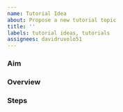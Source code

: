 ```yaml
---
name: Tutorial Idea
about: Propose a new tutorial topic
title: ''
labels: tutorial ideas, tutorials
assignees: davidruvolo51
---
```


### Aim

<!-- What is the aim of the propsed topic? -->

### Overview

<!-- Describe what you would like to do and (e.g., "build an example app that does ..., because ...") -->

### Steps

<!-- List the steps that are involved. (It is fine if they are unclear at the moment. List anything that comes to mind.) -->
<!--
Example steps:
- [ ] Build R Component that does x, y, and z.
- [ ] define base CSS styles
- [ ] Develop required JavaScript
- [ ] Create Example Application
- [ ] Publish post
- [ ] Send demo to shinyapps.io
-->
